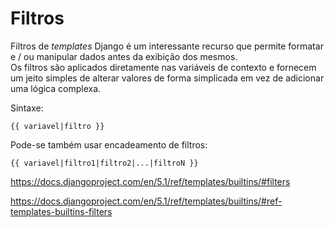# Filtros

Filtros de *templates* Django é um interessante recurso que permite formatar 
e / ou manipular dados antes da exibição dos mesmos.  
Os filtros são aplicados diretamente nas variáveis de contexto e fornecem um
jeito simples de alterar valores de forma simplicada em vez de adicionar uma
lógica complexa.
  
Sintaxe:
```  
{{ variavel|filtro }}
```

Pode-se também usar encadeamento de filtros:

```
{{ variavel|filtro1|filtro2|...|filtroN }}
```


https://docs.djangoproject.com/en/5.1/ref/templates/builtins/#filters

https://docs.djangoproject.com/en/5.1/ref/templates/builtins/#ref-templates-builtins-filters



